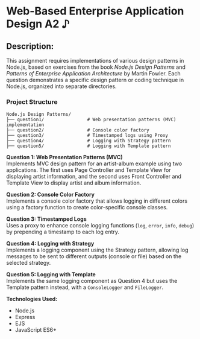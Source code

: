 # Web-Based Enterprise Application Design A2 ♪

## Description:
This assignment requires implementations of various design patterns in Node.js, based on exercises from the book *Node.js Design Patterns* and *Patterns of Enterprise Application Architecture* by Martin Fowler. Each question demonstrates a specific design pattern or coding technique in Node.js, organized into separate directories.

### Project Structure

```plaintext
Node.js Design Patterns/
├── question1/                # Web presentation patterns (MVC) implementation
├── question2/                # Console color factory
├── question3/                # Timestamped logs using Proxy
├── question4/                # Logging with Strategy pattern
├── question5/                # Logging with Template pattern
``` 

**Question 1: Web Presentation Patterns (MVC)**  
Implements MVC design pattern for an artist-album example using two applications. The first uses Page Controller and Template View for displaying artist information, and the second uses Front Controller and Template View to display artist and album information.  

**Question 2: Console Color Factory**  
Implements a console color factory that allows logging in different colors using a factory function to create color-specific console classes.  

**Question 3: Timestamped Logs**  
Uses a proxy to enhance console logging functions (`log`, `error`, `info`, `debug`) by prepending a timestamp to each log entry.  

**Question 4: Logging with Strategy**  
Implements a logging component using the Strategy pattern, allowing log messages to be sent to different outputs (console or file) based on the selected strategy.  

**Question 5: Logging with Template**  
Implements the same logging component as Question 4 but uses the Template pattern instead, with a `ConsoleLogger` and `FileLogger`.  

**Technologies Used:**  
- Node.js  
- Express  
- EJS  
- JavaScript ES6+  

